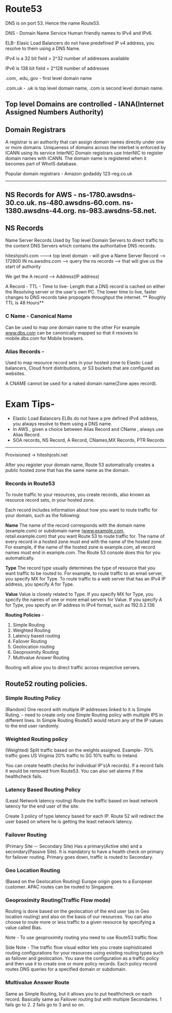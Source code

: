 # Route53

DNS is on port 53. Hence the name Route53.

DNS - Domain Name Service
Human friendly names to IPv4 and IPv6.

ELB- Elasic Load Balancers do not have predefined IP v4 address, you resolve to them using a DNS Name.


IPv4 is a 32 bit field  = 2^32 number of addresses available

IPv6 is 138 bit field = 2^128  number of addresses

.com, .edu,.gov - first level domain name

.com.uk - .uk is top level domain name, .com is second level domain name.

## Top level Domains are controlled - IANA(Internet Assigned Numbers Authority) 

## Domain Registrars
A registrar is an authority that can assign domain names directly under one or more domains. Uniqueness of domains across the interbet is enforced by ICANN using its service InterNIC
Domain registrars use InterNIC to register domain names with ICANN. The domain name is registered when it becomes part of WhoIS database.

Popular domain registrars -
Amazon
godaddy
123-reg.co.uk

------------------------
NS Records for AWS -
ns-1780.awsdns-30.co.uk. 
ns-480.awsdns-60.com. 
ns-1380.awsdns-44.org. 
ns-983.awsdns-58.net.
--------------------------------------------------


## NS Records
Name Server Records 
Used by Top level Domain Servers to direct traffic to the content DNS Servers which contains the authoritative DNS records.

hiteshjoshi.com ---> top level domain - will give a Name Server Record --> 172800 IN ns.awsdns.com --> query the ns records --> that will give us the start of authority

We get the A record --> Address(IP address)

A Record -
TTL - Time to live- Length that a DNS record is cached on either the Resolving server or the user's own PC. The lower time to live, faster changes to DNS records take propogate throughput the internet.
** Roughly TTL is 48 Hours**

### C Name - Canonical Name
Can be used to map one domain name to the other
For example www.dbs.com can be canonically mapped so that it resoves to mobile.dbs.com for Mobile browsers.

### Alias Records -

Used to map resource record sets in your hosted zone to Elastic Load balancers, Cloud front distributions, or S3 buckets that are configured as websites.

A CNAME cannot be used for a naked domain name(Zone apex record).

# Exam Tips-
- Elastic Load Balancers ELBs do not have a pre defined IPv4 address, you always resolve to them using a DNS name.
- In AWS , given a choice between Alias Record and CName , always use Alias Record.
- SOA records, NS Record, A Record, CNames,MX Records, PTR Records

------------------------
Provisioned -> hiteshjoshi.net
 


After you register your domain name, Route 53 automatically creates a public hosted zone that has the same name as the domain.

### Records in Route53 
To route traffic to your resources, you create records, also known as resource record sets, in your hosted zone. 

Each record includes information about how you want to route traffic for your domain, such as the following:

__Name__
The name of the record corresponds with the domain name (example.com) or subdomain name (www.example.com, retail.example.com) that you want Route 53 to route traffic for.
The name of every record in a hosted zone must end with the name of the hosted zone. For example, if the name of the hosted zone is example.com, all record names must end in example.com. The Route 53 console does this for you automatically.

__Type__
The record type usually determines the type of resource that you want traffic to be routed to. For example, to route traffic to an email server, you specify MX for Type. To route traffic to a web server that has an IPv4 IP address, you specify A for Type.

__Value__
Value is closely related to Type. If you specify MX for Type, you specify the names of one or more email servers for Value. If you specify A for Type, you specify an IP address in IPv4 format, such as 192.0.2.136

__Routing Policies__ -
1. Simple Routing
2. Weighted Routing
3. Latency based routing
4. Failover Routing
5. Geolocation routing
6. Geoproximity Routing
7. Multivalue Answer Routing


Routing will allow you to direct traffic across respective servers. 

## Route52 routing policies.

### Simple Routing Policy
(Random)
One record with multiple IP addresses linked to it is Simple Ruting. - need to create only one Simple Routing policy with multiple IPS in different lines.
In Simple Routing Route53 would return any of the IP values to the end user randomly.

### Weighted Routing policy
(Weighted)
Split traffic based on the weights assigned.
Example-
70% traffic goes US Virginia
20% traffic to SG
10% traffic to Ireland.

You can create health checks for individual IP's(A records). If a record fails it would be removed from Route53. You can also set alarms if the healthcheck fails.

### Latency Based Routing Policy
(Least Network latency routing)
Route the traffic based on least network latency for the end user of the site.

Create 3 policy of type latency based for each IP. Route 52 will redirect the user based on where he is getting the least network latency.

### Failover Routing
(Primary Site -- Secondary Site)
Has a primary(Active site) and a secondary(Passive Site). It is mandatory to have a health check on primary for failover routing.
Primary goes down, traffic is routed to Secondary.

### Geo Location Routing 
(Based on the Geolocation Routing)
Europe origin goes to a European customer. APAC routes can be routed to Singapore.

### Geoproximity Routing(Traffic Flow mode)
Routing is done based on the geolocation of the end user (as in Geo location routing) and also on the basis of our resources.
You can also choose to route more or less traffic to a given resource by specifying a value called Bias.

Note - To use geoproximity routing you need to use Route53 traffic flow.

Side Note - The traffic flow visual editor lets you create sophisticated routing configurations for your resources using existing routing types such as failover and geolocation. You save the configuration as a traffic policy and then use it to create one or more policy records. Each policy record routes DNS queries for a specified domain or subdomain.

### Multivalue Answer Route
Same as Simple Routing, but it allows you to put healthcheck on each record. Basically same as Failover routing but with multiple Secondaries. 1 fails go to 2. 2 fails go to 3 and so on.


